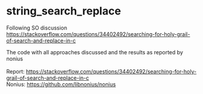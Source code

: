 # string_search_replace

Following SO discussion https://stackoverflow.com/questions/34402492/searching-for-holy-grail-of-search-and-replace-in-c

The code with all approaches discussed and the results as reported by nonius
<br><br>
Report: https://stackoverflow.com/questions/34402492/searching-for-holy-grail-of-search-and-replace-in-c
<br>Nonius: https://github.com/libnonius/nonius
